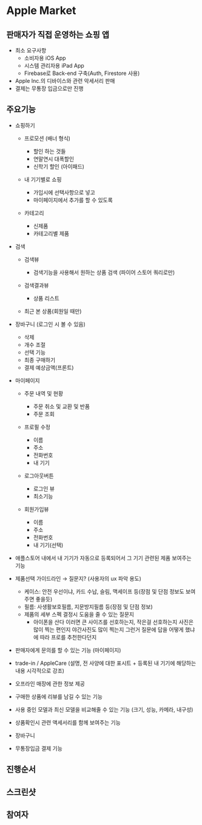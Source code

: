 # Apple Market

## 판매자가 직접 운영하는 쇼핑 앱

- 최소 요구사항
    - 소비자용 iOS App
    - 시스템 관리자용 iPad App
    - Firebase로 Back-end 구축(Auth, Firestore 사용)
- Apple Inc.의 디바이스와 관련 악세서리 판매
- 결제는 무통장 입금으로만 진행

## 주요기능

- 쇼핑하기

    - 프로모션 (배너 형식)
        - 할인 하는 것들
        - 연말연시 대폭할인
        - 신학기 할인 (아이패드)
    
    - 내 기기별로 쇼핑
        - 가입시에 선택사항으로 넣고
        - 마이페이지에서 추가를 할 수 있도록
        
    - 카테고리
        - 신제품
        - 카테고리별 제품

- 검색

    - 검색뷰
        - 검색기능을 사용해서 원하는 상품 검색 (파이어 스토어 쿼리로만)
        
    - 검색결과뷰
        - 상품 리스트
        
    - 최근 본 상품(회원일 때만)

- 장바구니 (로그인 시 볼 수 있음)
    - 삭제
    - 개수 조절
    - 선택 기능
    - 최종 구매하기
    - 결제 예상금액(프론트)

- 마이페이지
    - 주문 내역 및 현황
        - 주문 취소 및 교환 및 반품
        - 주문 조회
        
    - 프로필 수정
        - 이름
        - 주소
        - 전화번호
        - 내 기기
        
    - 로그아웃버튼
        - 로그인 뷰
        - 최소기능
        
    - 회원가입뷰
        - 이름
        - 주소
        - 전화번호
        - 내 기기(선택)

- 애플스토어 내에서 내 기기가 자동으로 등록되어서 그 기기 관련된 제품 보여주는 기능
- 제품선택 가이드라인 → 질문지? (사용자의 ux 파악 용도)
    - 케이스: 안전 우선이냐, 카드 수납, 슬림, 맥세이프 등(장점 및 단점 정보도 보여주면 좋을듯)
    - 필름: 사생활보호필름, 지문방지필름 등(장점 및 단점 정보)
    - 제품의 세부 스펙 결정시 도움을 줄 수 있는 질문지
        - 아이폰을 산다 이러면 큰 사이즈를 선호하는지, 작은걸 선호하는지 사진은 많이 찍는 편인지 야간사진도 많이 찍는지 그런거 질문에 답을 어떻게 했냐에 따라 프로를 추천한다던지
- 판매자에게 문의를 할 수 있는 기능 (마이페이지)
- trade-in / AppleCare (설명, 전 사양에 대한 표시트 + 등록된 내 기기에 해당하는 내용 시각적으로 강조)
- 오프라인 매장에 관한 정보 제공
- 구매한 상품에 리뷰를 남길 수 있는 기능
- 사용 중인 모델과 최신 모델을 비교해줄 수 있는 기능 (크기, 성능, 카메라, 내구성)
- 상품확인시 관련 액세서리를 함께 보여주는 기능
- 장바구니
- 무통장입금 결제 기능

## 진행순서

## 스크린샷

## 참여자
